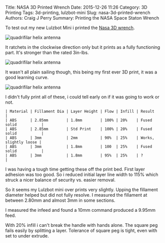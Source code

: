 Title: NASA 3D Printed Wrench
Date: 2015-12-26 11:26
Category: 3D Printing
Tags: 3d-printing, lulzbot-mini
Slug: nasa-3d-printed-wrench
Authors: Craig J Perry
Summary: Printing the NASA Space Staton Wrench

To test out my new Lulzbot Mini i printed the
[Nasa 3D wrench](http://nasa3d.arc.nasa.gov/detail/wrench-mis).

![quadrifilar helix antenna]({filename}images/wrench1.jpg)

It ratchets in the clockwise direction only but it prints as
a fully functioning part. It's stronger than the rated 3in-lbs.

![quadrifilar helix antenna]({filename}images/wrench2.jpg)

It wasn't all plain sailing though, this being my first ever
3D print, it was a good learning curve.

![quadrifilar helix antenna]({filename}images/wrench3.jpg)

I didn't fully print all of these, i could tell early on if it
was going to work or not.

    | Material | Fillament Dia | Layer Height | Flow | Infill | Result                |
    | ABS      | 2.85mm        | 1.8mm        | 100% | 20%    | Fused solid           |
    | ABS      | 2.85mm        | Std Print    | 100% | 20%    | Fused solid           |
    | ABS      | 3mm           | 2mm          | 90%  | 25%    | Works, slightly loose |
    | ABS      | 3mm           | 1.8mm        | 100  | 25%    | Fused solid           |
    | ABS      | 3mm           | 1.8mm        | 95%  | 25%    | ?                     |

I was having a tough time getting these off the print bed. First
layer adhesion was too good. So i reduced initial layer line width
to 115% which struck a nicer balance of security vs. easier removal.

So it seems my Lulzbot mini over prints very slightly. Upping the
fillament diameter helped but did not fully resolve. I measured the
fillament at between 2.80mm and almost 3mm in some sections.

I measured the infeed and found a 10mm command produced a 9.95mm
feed.

With 20% infill i can't break the handle with hands alone. The
square peg fails easily by splitting a layer. Tolerance of square
peg is tight, even with set to under extrude.
